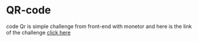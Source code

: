# QR-code
code Qr is simple challenge from front-end with monetor and here is the link of the challenge 
[click here](https://www.frontendmentor.io/challenges/qr-code-component-iux_sIO_H/hub)
